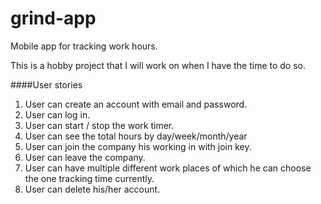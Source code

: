 # grind-app
Mobile app for tracking work hours.

This is a hobby project that I will work on when I have the time to do so.

####User stories
1. User can create an account with email and password.
2. User can log in.
3. User can start / stop the work timer.
4. User can see the total hours by day/week/month/year
5. User can join the company his working in with join key.
6. User can leave the company.
7. User can have multiple different work places of which he can choose the one tracking time currently.
8. User can delete his/her account.
